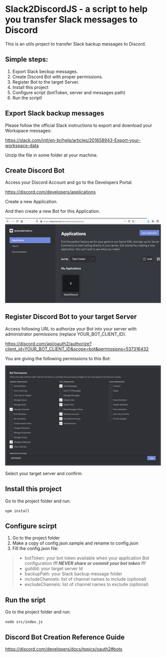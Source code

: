 # Slack2DiscordJS  - a script to help you transfer Slack messages to Discord
This is an utils project to transfer Slack backup messages to Discord.

## Simple steps:
1. Export Slack beckup messages.
2. Create Discord Bot with proper permissions.
3. Register Bot to the target Server.
4. Install this project
5. Configure script (botToken, server and messages path)
6. Run the script!

## Export Slack backup messages
Please follow the official Slack instructions to export and download your Workspace messages:

https://slack.com/intl/en-br/help/articles/201658943-Export-your-workspace-data

Unzip the file in some folder at your machine.

## Create Discord Bot

Access your Discord Account and go to the Developers Portal.

https://discord.com/developers/applications

Create a new Application.

And then create a new Bot for this Application.

![alt create_bot](/imgs/create_bot.png)

## Register Discord Bot to your target Server

Access following URL to authorize your Bot into your server with administrator permissions (replace YOUR_BOT_CLIENT_ID).

https://discord.com/api/oauth2/authorize?client_id=YOUR_BOT_CLIENT_ID&scope=bot&permissions=537316432

You are giving the following permissions to this Bot:

![alt bot_permissions](/imgs/bot_permissions.png)

Select your target server and confirm.

## Install this project
Go to the project folder and run:

`npm install`

## Configure scirpt
1. Go to the project folder
2. Make a copy of config.json.sample and rename to config.json
3. Fill the config.json file:
>* botToken: your bot token available when your application Bot configuration ***!!! NEVER share or commit your bot token !!!***
>* guildId: your target server Id
>* backupPath: your Slack backup message folder
>* includeChannels: list of channel names to include (optional)
>* excludeChannels: list of channel names to exclude (optional)

## Run the sript
Go to the project folder and run:

`node src/index.js`

## Discord Bot Creation Reference Guide
https://discord.com/developers/docs/topics/oauth2#bots


